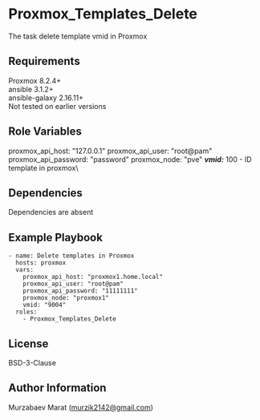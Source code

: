 Proxmox_Templates_Delete
=========

The task delete template vmid in Proxmox

Requirements
------------

Proxmox 8.2.4+\
ansible 3.1.2+\
ansible-galaxy 2.16.11+\
Not tested on earlier versions

Role Variables
--------------

proxmox_api_host: "127.0.0.1"
proxmox_api_user: "root@pam"
proxmox_api_password: "password"
proxmox_node: "pve" 
___vmid:___ 100 - ID template in proxmox\

Dependencies
------------

Dependencies are absent

Example Playbook
----------------

```
- name: Delete templates in Proxmox
  hosts: proxmox
  vars:
    proxmox_api_host: "proxmox1.home.local"
    proxmox_api_user: "root@pam"
    proxmox_api_password: "11111111"
    proxmox_node: "proxmox1" 
    vmid: "9004"
  roles:
    - Proxmox_Templates_Delete
```

License
-------

BSD-3-Clause

Author Information
------------------

Murzabaev Marat (murzik2142@gmail.com)
